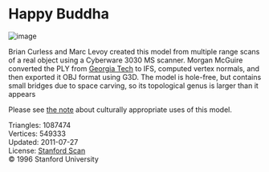 # Happy Buddha

![image](https://casual-effects.com/g3d/data10/research/model/buddha/icon.png)

Brian Curless and Marc Levoy created this model from multiple range scans of a real object using a Cyberware 3030 MS scanner. Morgan 
McGuire converted the PLY from [Georgia Tech](http://www.cc.gatech.edu/projects/large_models/happy.html) to IFS, computed vertex normals, 
and then exported it OBJ format using G3D. The model is hole-free, but contains small bridges due to space carving, so its topological genus is larger than it appears

Please see [the note](http://www.graphics.stanford.edu/data/3Dscanrep/#uses) about culturally appropriate uses of this model.     

Triangles: 1087474\
Vertices: 549333\
Updated: 2011-07-27\
License: [Stanford Scan](http://www.graphics.stanford.edu/data/3Dscanrep/)\
© 1996 Stanford University